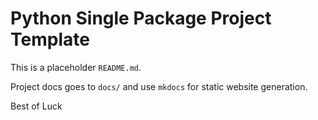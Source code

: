# Python Single Package Project Template

This is a placeholder `README.md`.

Project docs goes to `docs/` and use `mkdocs` for static website generation.

Best of Luck
